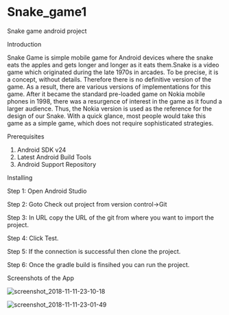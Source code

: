 # Snake_game1
Snake game android project

Introduction

Snake Game is simple mobile game for Android devices where the snake eats the apples and gets longer and longer as it eats them.Snake is a video game which originated during the late 1970s in arcades. To be precise, it is a concept, without details. Therefore there is no definitive version of the game. As a result, there are various versions of implementations for this game. 
After it became the standard pre-loaded game on Nokia mobile phones in 1998, there was a resurgence of interest in the game as it found a larger audience. Thus, the Nokia version is used as the reference for the design of our Snake. With a quick glance, most people would take this game as a simple game, which does not require sophisticated strategies.  

Prerequisites

1) Android SDK v24
2) Latest Android Build Tools
3) Android Support Repository

Installing

Step 1: Open Android Studio

Step 2: Goto Check out project from version control->Git

Step 3: In URL copy the URL of the git from where you want to import the project.

Step 4: Click Test.

Step 5: If the connection is successful then clone the project.

Step 6: Once the gradle build is finsihed you can run the project.



Screenshots of the App


![screenshot_2018-11-11-23-10-18](https://user-images.githubusercontent.com/21280813/48316246-14a02800-e607-11e8-94ba-24a2f7ce0cea.png)


![screenshot_2018-11-11-23-01-49](https://user-images.githubusercontent.com/21280813/48316175-0ef61280-e606-11e8-8bf3-1f40f2c0995c.png)
